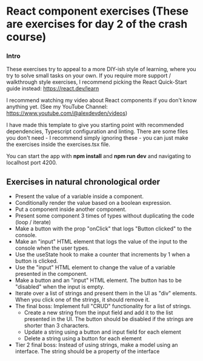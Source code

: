 # React component exercises (These are exercises for day 2 of the crash course)

### Intro
These exercises try to appeal to a more DIY-ish style of learning, where you try to solve small tasks on your own. 
If you require more support / walkthrough style exercises, I recommend picking the React Quick-Start guide instead: https://react.dev/learn

I recommend watching my video about React components if you don't know anything yet. (See my YouTube Channel: https://www.youtube.com/@alexdevden/videos)

I have made this template to give you starting point with recommended dependencies, Typescript configuration and linting.
There are some files you don't need - I recommend simply ignoring these - you can just make the exercises inside the exercises.tsx file.

You can start the app with **npm install** and **npm run dev** and navigating to localhost port 4200.

## Exercises in natural chronological order 
- Present the value of a variable inside a component.
- Conditionally render the value based on a boolean expression.
- Put a component inside another component.
- Present some component 3 times of types without duplicating the code (loop / iterate)
- Make a button with the prop "onClick" that logs "Button clicked" to the console.
- Make an "input" HTML element that logs the value of the input to the console when the user types.
- Use the useState hook to make a counter that increments by 1 when a button is clicked.
- Use the "input" HTML element to change the value of a variable presented in the component.
- Make a button and an "input" HTML element. The button has to be "disabled" when the input is empty.
- Iterate over a list of strings and present them in the UI as "div" elements. When you click one of the strings, it should remove it.
- The final boss: Implement full "CRUD" functionality for a list of strings.
  - Create a new string from the input field and add it to the list presented in the UI. The button should be disabled if the strings are shorter than 3 characters.
  - Update a string using a button and input field for each element
  - Delete a string using a button for each element
- Tier 2 final boss: Instead of using strings, make a model using an interface. The string should be a property of the interface
